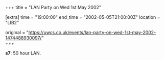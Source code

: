 +++
title = "LAN Party on Wed 1st May 2002"

[extra]
time = "19:00:00"
end_time = "2002-05-05T21:00:00Z"
location = "LIB2"

original = "https://uwcs.co.uk/events/lan-party-on-wed-1st-may-2002-1474488930097/"    
+++

**s7**: 50 hour LAN.

